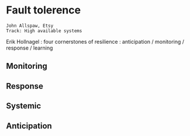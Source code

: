 # Fault tolerence
    John Allspaw, Etsy
    Track: High available systems

Erik Hollnagel : four cornerstones of resilience : anticipation / monitoring / response / learning

## Monitoring
## Response
## Systemic
## Anticipation
